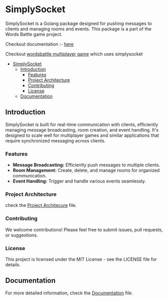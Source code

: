 # SimplySocket

SimplySocket is a Golang package designed for pushing messages to clients and managing rooms and events. This package is a part of the Words Battle game project.

Checkout documentation :- [here](https://github.com/DhruvikDonga/simplysocket.wiki.git)

Checkout [wordsbattle multiplayer game](https://github.com/DhruvikDonga/wordsbattle) which uses simplysocket

- [SimplySocket](#simplysocket)
  - [Introduction](#introduction)
    - [Features](#features)
    - [Project Architecture](#project-architecture)
    - [Contributing](#contributing)
    - [License](#license)
  - [Documentation](#documentation)

## Introduction

SimplySocket is built for real-time communication with clients, efficiently managing message broadcasting, room creation, and event handling. It's designed to scale well for multiplayer games and similar applications that require synchronized messaging across clients.


### Features

- **Message Broadcasting:** Efficiently push messages to multiple clients.
- **Room Management:** Create, delete, and manage rooms for organized communication.
- **Event Handling:** Trigger and handle various events seamlessly.

### Project Architecture
check the [Project Architecure](projectstructure.md) file.

### Contributing

We welcome contributions! Please feel free to submit issues, pull requests, or suggestions.

### License

This project is licensed under the MIT License - see the LICENSE file for details.


## Documentation

For more detailed information, check the [Documentation](documentation.md) file.
